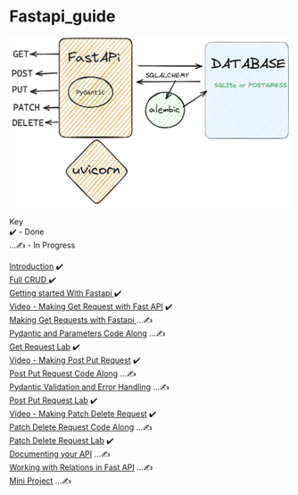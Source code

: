 # Fastapi_guide

![Fast Api Guide](./Pydantic-Uvicorn-Fastapi-2023-04-22-0925.png)  

Key  
✔️ - Done   
...✍️ - In Progress 
  
[Introduction](https://github.com/otienosteve/intro-to-fastapi)  ✔️  
[Full CRUD ](https://drive.google.com/file/d/1Fz6pHjmGDX3ajPlixWY9xyeQcYjiTPd7/view)   ✔️  
[Getting started With Fastapi ](https://github.com/otienosteve/fastapi-setup)  ✔️       
[Video - Making Get Request with Fast API](https://youtu.be/Jv4ZJzLTfmQ)   ✔️      
[Making Get Requests with Fastapi ]() ...✍️    
[Pydantic and Parameters Code Along]() ...✍️      
[Get Request Lab](https://github.com/otienosteve/python-p3-get-request-lab)   ✔️  
[Video - Making Post Put Request](https://youtu.be/2hUYrYTanG0)   ✔️    
[Post Put Request Code Along]() ...✍️          
[Pydantic Validation and Error Handling]() ...✍️      
[Post Put Request Lab](https://github.com/otienosteve/python-p3-post-put-request-lab/)  ✔️  
[Video - Making Patch Delete Request](https://youtu.be/I9IJdTqyIaM?list=PLqVWkj8fK0M231C7JKK3EzXxUZrzICTIq)   ✔️  
[Patch Delete Request Code Along]() ...✍️     
[Patch Delete Request Lab](https://youtu.be/I9IJdTqyIaM)  ✔️   
[Documenting your API]() ...✍️    
[Working with Relations in Fast API](https://github.com/otienosteve/working-with-related-database-data-in-fast-api) ...✍️       
[Mini Project](https://github.com/otienosteve/fast-api-mini-project) ...✍️  
